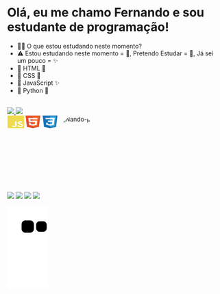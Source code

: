 # Olá, eu me chamo Fernando e sou estudante de programação!

- 🤔💭 O que estou estudando neste momento?  
- ⚠️ Estou estudando neste momento = 👑, Pretendo Estudar = 🛒, Já sei um pouco = ✨
- 🕋 HTML 👑
- 🕋 CSS  👑
- 🕋 JavaScript  ✨
- 🕋 Python  🛒
<br>
<div align="center" style="display: flex">
  <a href="https://github.com/Nando006">
  <img height="180em" src="https://github-readme-stats.vercel.app/api?username=Nando006&show_icons=true&theme=dracula&include_all_commits=true&count_private=true"/>
  <img height="180em" src="https://github-readme-stats.vercel.app/api/top-langs/?username=Nando006&layout=compact&langs_count=7&theme=dracula"/>
</div>
  <div style="display: flex"><br>
  <img align="center" alt="Nando-Js" height="30" width="40" src="https://raw.githubusercontent.com/devicons/devicon/master/icons/javascript/javascript-plain.svg">
  <img align="center" alt="Nando-HTML" height="30" width="40" src="https://raw.githubusercontent.com/devicons/devicon/master/icons/html5/html5-original.svg">
  <img align="center" alt="Nando-CSS" height="30" width="40" src="https://raw.githubusercontent.com/devicons/devicon/master/icons/css3/css3-original.svg">
  <!--<img align="center" alt="Nando-Python" height="30" width="40" src="https://raw.githubusercontent.com/devicons/devicon/master/icons/python/python-original.svg">-->
  <img align="right" alt="Nando-pic" height="150" style="border-radius:50px;" src="https://cdn.discordapp.com/attachments/1041399868469547191/1056647029201309757/pexels-suzy-hazelwood-1174122.jpg">
</div>
  
  ##
  
  <div> 
  <a href="https://www.youtube.com/channel/UCK4l784679r31XrC66A2XhA" target="_blank" rel="external"><img src="https://img.shields.io/badge/YouTube-FF0000?style=for-the-badge&logo=youtube&logoColor=white" target="_blank" rel="external"></a>
  <a href="https://www.instagram.com/knan000/" target="_blank" rel="external"><img src="https://img.shields.io/badge/-Instagram-%23E4405F?style=for-the-badge&logo=instagram&logoColor=white" target="_blank"></a>
  <a href = "mailto:fsnando.012@gmail.com"><img src="https://img.shields.io/badge/Gmail-D14836?style=for-the-badge&logo=gmail&logoColor=white" target="_blank"></a>
  <a href="https://www.linkedin.com/in/fernando-sergio-a49314245/" target="_blank" rel="external"><img src="https://img.shields.io/badge/-LinkedIn-%230077B5?style=for-the-badge&logo=linkedin&logoColor=white" target="_blank"></a> 
 
  ![Snake animation](https://github.com/Nando006/Nando006/blob/output/github-contribution-grid-snake.svg)
    
</div>
